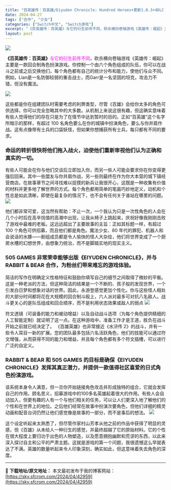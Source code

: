 ```yaml
---
title: "百英雄传：百英雄/Eiyuden Chronicle: Hundred Heroes+更新1.0.3+4DLC Switch NSP中文 19G"
date: 2024-04-27
tags: ["合作", "少女"]
categories: ["Switch中文", "Switch游戏"]
excerpt: "《百英雄传：百英雄》与它的衍生前传不同，砍杀横向卷轴游戏《英雄传：崛起》主要是一款回合制角色扮演游戏。你控制一个由六个角色组成的队伍，你可以在战斗之前或之后交换他们，每个角色都有自己的统计分布和能力，使他们与众不同。例如，Lian是一名防御较弱的重击战士，而Garr是一名坚固的坦克，攻击力不错，但没&hellip;"
layout: post
---
```


<img class="aligncenter" src="https://sky.sfcrom.com/wp-content/uploads/2024/04/20240427102900-afbef.jpeg" />

<strong>《百英雄传：百英雄》</strong><span style="color: #ff00ff;">与它的衍生前传不同</span>，砍杀横向卷轴游戏《英雄传：崛起》主要是一款回合制角色扮演游戏。你控制一个由六个角色组成的队伍，你可以在战斗之前或之后交换他们，每个角色都有自己的统计分布和能力，使他们与众不同。例如，Lian是一名防御较弱的重击战士，而Garr是一名坚固的坦克，攻击力不错，但没有魔法。

<img src="https://sky.sfcrom.com/wp-content/uploads/2024/04/20240427102903-da7e8.jpeg" />

<span>这些都是你在组建团队时需要考虑的利弊类型，尽管《百雄》会给你太多的角色可供选择，你可以完全忽略其中的大多数。从机制上来说这很有趣，但这确实意味着有些人觉得他们的存在只是为了在情节中达到暂时的目的。正如“百英雄”这个名字所暗示的那样，有超过 100 名角色要么在你的城镇中扮演角色，要么与你并肩作战。这有点像带有士兵的口袋妖怪，但如果你想捕获所有士兵，每只都有不同的要求。</span>
<h3><span>命运的转折很快将他们拖入战火，迫使他们重新审视他们认为正确和真实的一切。</span></h3>
<span>有些人可能会在你与他们交谈后立即加入你，而另一些人可能会要求你在你变得更强后回来。其中一些盟友与你并肩作战，另一些则最终在作为你大本营的城下镇经营商店。在故事章节之间寻找难以捉摸的新兵让我很开心，这既是一种收集有价值的材料并更多地了解世界的方式。每个角色都用简单的笔画巧妙地定义，动机和个性总是如此清晰，即使在最复杂的情​​况下，也不会有任何关于谁站在哪里的问题。</span>

<img src="https://sky.sfcrom.com/wp-content/uploads/2024/04/20240427102908-cbbed.jpeg" />

<span>他们都非常可爱，这当然有帮助：不止一次，一个我认为只是一次性角色的人会在几个小时后在高辛烷值的高潮中出现，让我从椅子上跳起来，庆祝好像我刚刚击败了游戏中最难的老板。这远远超出了主要故事的主旨：正如其标题一样，有超过 100 个角色可供招募，而且他们都是角色。魔法少女、80 年代的罪犯、机器人和会说话的水豚——剧组成员都是令人愉快的怪人大杂烩，他们将世界变成了一个厨房水槽的幻想世界，由想象力统治，而不是脚踏实地的现实主义。</span>
<h3><span>505 GAMES 非常荣幸能够出版《EIYUDEN CHRONICLE》，并与 RABBIT &amp; BEAR 合作，为粉丝们带来难忘的游戏体验。</span></h3>
<span>简洁的写作在明确定义性格特征和鼓励你填写自己的细节之间取得了微妙的平衡。这是一种老派的方法，但这种简洁的结果是一个不断的、孩子般的发现世界，一个引发白日梦和想象对话的世界。因此，永游登感觉更加个性化。你与这些怪人相处的大部分时间都将花在大规模的回合制斗殴上，六人派对最多可对抗八名敌人。战斗更关心的是队伍组成和回合顺序，而不是利用状态效果或敌人的弱点</span>

<img src="https://sky.sfcrom.com/wp-content/uploads/2024/04/20240427102912-c212f.jpeg" />

<span>符文透镜（可装备的能力和被动增益）以及自动战斗选项（为每个角色提供精细的人工智能定制）就证明了这一点。在这种游戏中，准备工作才是王道，胜负在战斗开始之前就已经决定了。 《百雄英雄》也非常接近《水浒传 2》的战斗，并有一些令人耳目一新的扩展。您的团队最多包括六名活跃角色，他们的技能可以通过符文增强，从而获得不同的能力和增益，并且每个角色都有多个符文插槽，可以进行广泛的自定义。</span>
<h3><span>RABBIT &amp; BEAR 和 505 GAMES 的目标是确保《EIYUDEN CHRONICLE》发挥其真正潜力，并提供一款值得社区喜爱的日式角色扮演游戏。</span></h3>
<span>该系统本身令人满意，但一旦你开始链接角色攻击并形成独特的组合，它就会发挥自己的作用。顾名思义，招募游戏中的100多名英雄起着很大的作用。有些人会自动加入，但更有趣的人有一个与他们相关的任务，可以让人们更深入地了解他们的个性和在世界上的地位。之后他们经常在故事中扮演次要角色，但他们详细的精灵动画和配音台词仍然让他们感觉像是故事的一部分，而不是事后的想法。</span>

<img src="https://sky.sfcrom.com/wp-content/uploads/2024/04/20240427102915-7da84.jpeg" />

这个设定听起来太熟悉了，但尽管作家村山芳孝从他之前的作品中获得了明显的灵感，但《百雄》从未给人一种衍生的感觉，并最终超越了它的原始材料。它的个性在很大程度上要归功于出色的人物塑造，以及愿意拥抱幽默和荒谬的东西，以此来深入探讨自主和公平的严肃主题。这就是游戏的第一个问题，我很遗憾这么早就表达了不满。英雄的数量听起来令人印象深刻，确实如此，但这意味着失去角色的深度。

---
📖 **下载地址/原文地址：** 本文最初发布于我的博客网站：[https://sky.sfcrom.com/2024/04/42959](https://sky.sfcrom.com/2024/04/42959)
